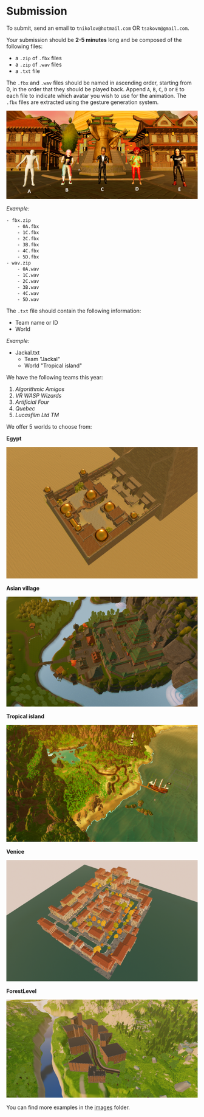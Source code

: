 # Submission
To submit, send an email to `tnikolov@hotmail.com` OR `tsakovm@gmail.com`.

Your submission should be **2-5 minutes** long and be composed of the following files:

- a `.zip` of `.fbx` files
- a `.zip` of `.wav` files
- a `.txt` file

The `.fbx` and `.wav` files should be named in ascending order, starting from 0, in the order that they should be played back. Append `A`, `B`, `C`, `D` or `E` to each file to indicate which avatar you wish to use for the animation. The `.fbx` files are extracted using the gesture generation system.

![](./assets/images/avatars.png)

*Example:*

```
- fbx.zip
    - 0A.fbx
    - 1C.fbx
    - 2C.fbx
    - 3B.fbx
    - 4C.fbx
    - 5D.fbx
- wav.zip
    - 0A.wav
    - 1C.wav
    - 2C.wav
    - 3B.wav
    - 4C.wav
    - 5D.wav
```

The `.txt` file should contain the following information:

- Team name or ID
- World

*Example:*

- Jackal.txt
    - Team "Jackal"
    - World "Tropical island"

We have the following teams this year:

1. *Algorithmic Amigos*
2. *VR WASP Wizards*
3. *Artificial Four*
4. *Quebec*
5. *Lucasfilm Ltd TM*

We offer 5 worlds to choose from:

**Egypt**

![](./assets/images/Egypt2.png)

**Asian village**

![](./assets/images/AsianVillage2.png)

**Tropical island**

![](./assets/images/Tropical2.png)

**Venice**

![](./assets/images/Venice2.png)

**ForestLevel**

![](./assets/images/ForestLevel2.png)

You can find more examples in the [images](https://github.com/Svito-zar/wasp-2023-summer-school/blob/main/Images/) folder.
